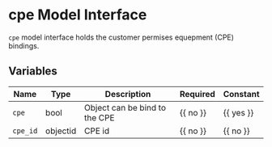 # cpe Model Interface

`cpe` model interface holds the customer permises equepment (CPE) bindings.

## Variables
<!-- table start -->
| Name | Type | Description | Required | Constant |
| --- | --- | --- | --- | --- |
| `cpe` | bool | Object can be bind to the CPE | {{ no }} | {{ yes }} |
| `cpe_id` | objectid | CPE id | {{ no }} | {{ no }} |

<!-- table end -->

